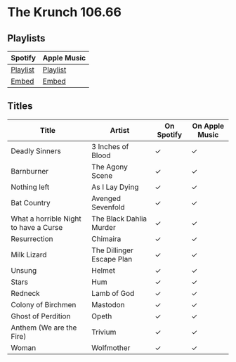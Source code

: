 # The Krunch 106.66

## Playlists

| Spotify                                                                                                     | Apple Music                                                                                                           |
| ----------------------------------------------------------------------------------------------------------- | --------------------------------------------------------------------------------------------------------------------- |
| [Playlist](https://open.spotify.com/user/marauderxtreme/playlist/434485shZDJJ5Xly7nbZsz)                    | [Playlist](https://itunes.apple.com/de/playlist/saints-row-2-the-krunch-106-66/idpl.600741a147d94c7e880a5b7fe833fdc3) |
| [Embed](https://embed.spotify.com/?uri=spotify%3Auser%3Amarauderxtreme%3Aplaylist%3A434485shZDJJ5Xly7nbZsz) | [Embed](https://tools.applemusic.com/embed/v1/playlist/pl.600741a147d94c7e880a5b7fe833fdc3)                           |

## Titles

| Title                                 | Artist                    | On Spotify | On Apple Music |
| ------------------------------------- | ------------------------- | ---------- | -------------- |
| Deadly Sinners                        | 3 Inches of Blood         | ✓          | ✓              |
| Barnburner                            | The Agony Scene           | ✓          | ✓              |
| Nothing left                          | As I Lay Dying            | ✓          | ✓              |
| Bat Country                           | Avenged Sevenfold         | ✓          | ✓              |
| What a horrible Night to have a Curse | The Black Dahlia Murder   | ✓          | ✓              |
| Resurrection                          | Chimaira                  | ✓          | ✓              |
| Milk Lizard                           | The Dillinger Escape Plan | ✓          | ✓              |
| Unsung                                | Helmet                    | ✓          | ✓              |
| Stars                                 | Hum                       | ✓          | ✓              |
| Redneck                               | Lamb of God               | ✓          | ✓              |
| Colony of Birchmen                    | Mastodon                  | ✓          | ✓              |
| Ghost of Perdition                    | Opeth                     | ✓          | ✓              |
| Anthem (We are the Fire)              | Trivium                   | ✓          | ✓              |
| Woman                                 | Wolfmother                | ✓          | ✓              |
